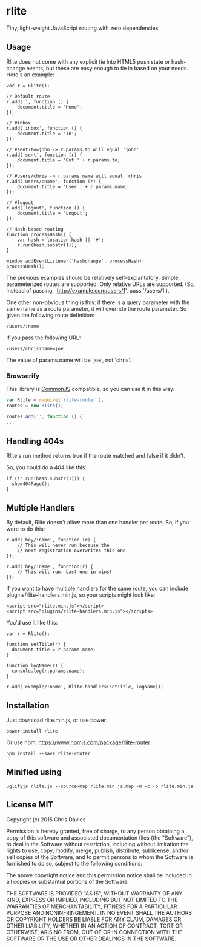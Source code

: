# rlite

Tiny, light-weight JavaScript routing with zero dependencies.

## Usage
Rlite does not come with any explicit tie into HTML5 push state or hash-change events, but these are easy enough to tie in based on your needs. Here's an example:

    var r = Rlite();

    // Default route
    r.add('', function () {
        document.title = 'Home';
    });

    // #inbox
    r.add('inbox', function () {
        document.title = 'In';
    });

    // #sent?to=john -> r.params.to will equal 'john'
    r.add('sent', function (r) {
        document.title = 'Out ' + r.params.to;
    });

    // #users/chris -> r.params.name will equal 'chris'
    r.add('users/:name', function (r) {
        document.title = 'User ' + r.params.name;
    });

    // #logout
    r.add('logout', function () {
        document.title = 'Logout';
    });

    // Hash-based routing
    function processHash() {
        var hash = location.hash || '#';
        r.run(hash.substr(1));
    }

    window.addEventListener('hashchange', processHash);
    processHash();

The previous examples should be relatively self-explantatory. Simple, parameterized routes are supported. Only relative URLs are supported. (So, instead of passing: 'http://example.com/users/1', pass '/users/1').

One other non-obvious thing is this: if there is a query parameter with the same name as a route parameter, it will override the route parameter. So given the following route definition:

    /users/:name

If you pass the following URL:

    /users/chris?name=joe

The value of params.name will be 'joe', not 'chris'.

### Browserify
This library is [CommonJS](http://www.commonjs.org/) compatible, so you can use it in this way:

```javascript
var Rlite = require('rlite-router'),
routes = new Rlite();

routes.add('', function () {
...
```

## Handling 404s

Rlite's run method returns true if the route matched and false if it didn't.

So, you could do a 404 like this:

    if (!r.run(hash.substr(1))) {
      show404Page();
    }

## Multiple Handlers

By default, Rlite doesn't allow more than one handler per route. So, if
you were to do this:

    r.add('hey/:name', function (r) {
        // This will never run because the
        // next registration overwrites this one
    });

    r.add('hey/:name', function(r) {
        // This will run. Last one in wins!
    });

If you want to have multiple handlers for the same route, you can
include plugins/rlite-handlers.min.js, so your scripts might look like:

    <script src="rlite.min.js"></script>
    <script src="plugins/rlite-handlers.min.js"></scripts>

You'd use it like this:

    var r = Rlite();

    function setTitle(r) {
      document.title = r.params.name;
    }

    function logName(r) {
      console.log(r.params.name);
    }

    r.add('example/:name', Rlite.handlers(setTitle, logName));

## Installation

Just download rlite.min.js, or use bower:

    bower install rlite

Or use npm:
https://www.npmjs.com/package/rlite-router

    npm install --save rlite-router

## Minified using

    uglifyjs rlite.js --source-map rlite.min.js.map -m -c -o rlite.min.js

## License MIT

Copyright (c) 2015 Chris Davies

Permission is hereby granted, free of charge, to any person
obtaining a copy of this software and associated documentation
files (the "Software"), to deal in the Software without
restriction, including without limitation the rights to use,
copy, modify, merge, publish, distribute, sublicense, and/or sell
copies of the Software, and to permit persons to whom the
Software is furnished to do so, subject to the following
conditions:

The above copyright notice and this permission notice shall be
included in all copies or substantial portions of the Software.

THE SOFTWARE IS PROVIDED "AS IS", WITHOUT WARRANTY OF ANY KIND,
EXPRESS OR IMPLIED, INCLUDING BUT NOT LIMITED TO THE WARRANTIES
OF MERCHANTABILITY, FITNESS FOR A PARTICULAR PURPOSE AND
NONINFRINGEMENT. IN NO EVENT SHALL THE AUTHORS OR COPYRIGHT
HOLDERS BE LIABLE FOR ANY CLAIM, DAMAGES OR OTHER LIABILITY,
WHETHER IN AN ACTION OF CONTRACT, TORT OR OTHERWISE, ARISING
FROM, OUT OF OR IN CONNECTION WITH THE SOFTWARE OR THE USE OR
OTHER DEALINGS IN THE SOFTWARE.
